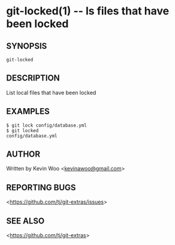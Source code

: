 git-locked(1) -- ls files that have been locked
========================================================

## SYNOPSIS

`git-locked`

## DESCRIPTION

  List local files that have been locked

## EXAMPLES

    $ git lock config/database.yml
    $ git locked
    config/database.yml

## AUTHOR

Written by Kevin Woo &lt;<kevinawoo@gmail.com>&gt;

## REPORTING BUGS

&lt;<https://github.com/tj/git-extras/issues>&gt;

## SEE ALSO

&lt;<https://github.com/tj/git-extras>&gt;
